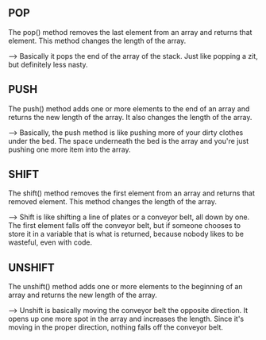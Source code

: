 ## POP

The pop() method removes the last element from an array and returns that element.
This method changes the length of the array.

--> Basically it pops the end of the array of the stack. Just like popping a zit,
but definitely less nasty.

## PUSH

The push() method adds one or more elements to the end of an array and returns the new length of the array.
It also changes the length of the array.

--> Basically, the push method is like pushing more of your dirty clothes under the bed. The space underneath
the bed is the array and you're just pushing one more item into the array.
## SHIFT

The shift() method removes the first element from an array and returns that removed element. This method changes the length of the array.

--> Shift is like shifting a line of plates or a conveyor belt, all down by one. The first element falls off the conveyor belt,
but if someone chooses to store it in a variable that is what is returned, because nobody likes to be wasteful, even with code.
## UNSHIFT

The unshift() method adds one or more elements to the beginning of an array and returns the new length of the array.

--> Unshift is basically moving the conveyor belt the opposite direction. It opens up one more spot in the array
and increases the length. Since it's moving in the proper direction, nothing falls off the conveyor belt.
